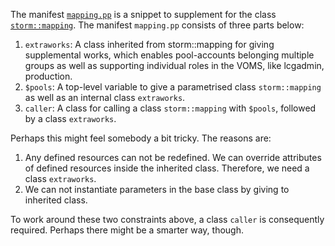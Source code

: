 The manifest [`mapping.pp`](mapping.pp) is a snippet to supplement for the class [`storm::mapping`](https://italiangrid.github.io/storm-puppet-module/puppet_classes/storm_3A_3Amapping.html). The manifest `mapping.pp` consists of three parts below:

1. `extraworks`: A class inherited from storm::mapping for giving supplemental works, which enables pool-accounts belonging multiple groups as well as supporting individual roles in the VOMS, like lcgadmin, production.
1. `$pools`: A top-level variable to give a parametrised class `storm::mapping` as well as an internal class `extraworks`.
1. `caller`: A class for calling a class `storm::mapping` with `$pools`, followed by a class `extraworks`.

Perhaps this might feel somebody a bit tricky. The reasons are:

1. Any defined resources can not be redefined. We can override attributes of defined resources inside the inherited class. Therefore, we need a class `extraworks`.
1. We can not instantiate parameters in the base class by giving to inherited class.

To work around these two constraints above, a class `caller` is consequently required. Perhaps there might be a smarter way, though.
